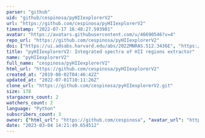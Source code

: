 ```yaml
---
parser: "github"
uid: "github/cespinosa/pyHIIexplorerV2"
url: "https://github.com/cespinosa/pyHIIexplorerV2"
timestamp: "2022-07-17 16:48:27.593981"
avatar: "https://avatars.githubusercontent.com/u/46690546?v=4"
repo_url: "https://github.com/cespinosa/pyHIIexplorerV2"
doi: ["https://ui.adsabs.harvard.edu/abs/2022MNRAS.512.3436E", "https://ui.adsabs.harvard.edu/abs/2020MNRAS.494.1622E", "https://ui.adsabs.harvard.edu/abs/2022ascl.soft06010E/abstract"]
title: "pyHIIexplorerV2: Integrated spectra of HII regions extractor"
name: "pyHIIexplorerV2"
full_name: "cespinosa/pyHIIexplorerV2"
html_url: "https://github.com/cespinosa/pyHIIexplorerV2"
created_at: "2019-08-02T04:46:42Z"
updated_at: "2022-07-01T10:11:26Z"
clone_url: "https://github.com/cespinosa/pyHIIexplorerV2.git"
size: 178
stargazers_count: 2
watchers_count: 2
language: "Python"
subscribers_count: 3
owner: {"html_url": "https://github.com/cespinosa", "avatar_url": "https://avatars.githubusercontent.com/u/46690546?v=4", "login": "cespinosa", "type": "User"}
date: "2023-03-04 14:21:49.654512"
---
```


